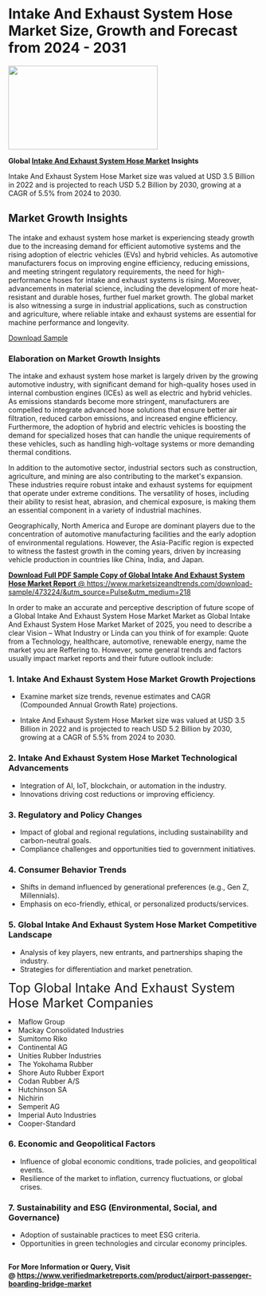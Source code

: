 <H1>Intake And Exhaust System Hose Market Size, Growth and Forecast from 2024 - 2031</H1><img class="aligncenter size-medium wp-image-584254" src="https://thirdeyenews.in/wp-content/uploads/2024/09/Global-Market-Research-300x168.jpeg" alt="" width="300" height="168" /><p><strong>Global&nbsp;<a href="https://www.marketsizeandtrends.com/download-sample/473224/&amp;utm_source=Pulse&amp;utm_medium=218">Intake And Exhaust System Hose Market</a> Insights</strong></p><p>Intake And Exhaust System Hose Market size was valued at USD 3.5 Billion in 2022 and is projected to reach USD 5.2 Billion by 2030, growing at a CAGR of 5.5% from 2024 to 2030.</p><p><h2>Market Growth Insights</h2> <p>The intake and exhaust system hose market is experiencing steady growth due to the increasing demand for efficient automotive systems and the rising adoption of electric vehicles (EVs) and hybrid vehicles. As automotive manufacturers focus on improving engine efficiency, reducing emissions, and meeting stringent regulatory requirements, the need for high-performance hoses for intake and exhaust systems is rising. Moreover, advancements in material science, including the development of more heat-resistant and durable hoses, further fuel market growth. The global market is also witnessing a surge in industrial applications, such as construction and agriculture, where reliable intake and exhaust systems are essential for machine performance and longevity.</p> <p><a href="#">Download Sample</a></p> <h3>Elaboration on Market Growth Insights</h3> <p>The intake and exhaust system hose market is largely driven by the growing automotive industry, with significant demand for high-quality hoses used in internal combustion engines (ICEs) as well as electric and hybrid vehicles. As emissions standards become more stringent, manufacturers are compelled to integrate advanced hose solutions that ensure better air filtration, reduced carbon emissions, and increased engine efficiency. Furthermore, the adoption of hybrid and electric vehicles is boosting the demand for specialized hoses that can handle the unique requirements of these vehicles, such as handling high-voltage systems or more demanding thermal conditions.</p> <p>In addition to the automotive sector, industrial sectors such as construction, agriculture, and mining are also contributing to the market's expansion. These industries require robust intake and exhaust systems for equipment that operate under extreme conditions. The versatility of hoses, including their ability to resist heat, abrasion, and chemical exposure, is making them an essential component in a variety of industrial machines.</p> <p>Geographically, North America and Europe are dominant players due to the concentration of automotive manufacturing facilities and the early adoption of environmental regulations. However, the Asia-Pacific region is expected to witness the fastest growth in the coming years, driven by increasing vehicle production in countries like China, India, and Japan.</p> <p><a href="#"></p><p><span class=""><strong>Download Full PDF Sample Copy of Global Intake And Exhaust System Hose Market Report</strong> @ <a href="https://www.marketsizeandtrends.com/download-sample/473224/&amp;utm_source=Pulse&amp;utm_medium=218" target="_blank">https://www.marketsizeandtrends.com/download-sample/473224/&amp;utm_source=Pulse&amp;utm_medium=218</a></span></p><p>In order to make an accurate and perceptive description of future scope of a Global&nbsp;Intake And Exhaust System Hose Market Market as Global&nbsp;Intake And Exhaust System Hose Market Market of 2025, you need to describe a clear Vision &ndash; What Industry or Linda can you think of for example: Quote from a Technology, healthcare, automotive, renewable energy, name the market you are Reffering to. However, some general trends and factors usually impact market reports and their future outlook include:</p><h3>1.&nbsp;<strong>Intake And Exhaust System Hose Market Growth Projections</strong></h3><ul><li>Examine market size trends, revenue estimates and CAGR (Compounded Annual Growth Rate) projections.</li><li><p>Intake And Exhaust System Hose Market size was valued at USD 3.5 Billion in 2022 and is projected to reach USD 5.2 Billion by 2030, growing at a CAGR of 5.5% from 2024 to 2030.</p></li></ul><h3>2.&nbsp;<strong>Intake And Exhaust System Hose Market Technological Advancements</strong></h3><ul><li>Integration of AI, IoT, blockchain, or automation in the industry.</li><li>Innovations driving cost reductions or improving efficiency.</li></ul><h3>3.&nbsp;<strong>Regulatory and Policy Changes</strong></h3><ul><li>Impact of global and regional regulations, including sustainability and carbon-neutral goals.</li><li>Compliance challenges and opportunities tied to government initiatives.</li></ul><h3>4.&nbsp;<strong>Consumer Behavior Trends</strong></h3><ul><li>Shifts in demand influenced by generational preferences (e.g., Gen Z, Millennials).</li><li>Emphasis on eco-friendly, ethical, or personalized products/services.</li></ul><h3>5.&nbsp;<strong>Global Intake And Exhaust System Hose Market Competitive Landscape</strong></h3><ul><li>Analysis of key players, new entrants, and partnerships shaping the industry.</li><li>Strategies for differentiation and market penetration.</li></ul><p data-pm-slice="1 1 []"><span style="color: inherit; font-family: inherit; font-size: 25px;">Top Global Intake And Exhaust System Hose Market Companies</span></p><div class="" data-test-id=""><p><li>Maflow Group</li><li> Mackay Consolidated Industries</li><li> Sumitomo Riko</li><li> Continental AG</li><li> Unities Rubber Industries</li><li> The Yokohama Rubber</li><li> Shore Auto Rubber Export</li><li> Codan Rubber A/S</li><li> Hutchinson SA</li><li> Nichirin</li><li> Semperit AG</li><li> Imperial Auto Industries</li><li> Cooper-Standard</li></p></div><h3>6.&nbsp;<strong>Economic and Geopolitical Factors</strong></h3><ul><li>Influence of global economic conditions, trade policies, and geopolitical events.</li><li>Resilience of the market to inflation, currency fluctuations, or global crises.</li></ul><h3>7.&nbsp;<strong>Sustainability and ESG (Environmental, Social, and Governance)</strong></h3><ul><li>Adoption of sustainable practices to meet ESG criteria.</li><li>Opportunities in green technologies and circular economy principles.</li></ul><h2><strong style="font-size: 14px;">For More Information or Query, Visit @&nbsp;</strong><a style="background-color: #ffffff; font-size: 14px;" href="https://www.marketsizeandtrends.com/report/intake-and-exhaust-system-hose-market/" target="_blank">https://www.verifiedmarketreports.com/product/airport-passenger-boarding-bridge-market</a></h2>
